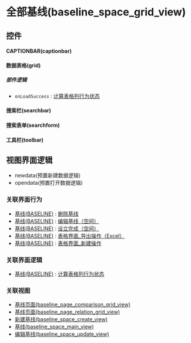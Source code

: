 # 全部基线(baseline_space_grid_view)  <!-- {docsify-ignore-all} -->



## 控件
#### CAPTIONBAR(captionbar)
#### 数据表格(grid)

##### 部件逻辑
* `onLoadSuccess` : [计算表格列行为状态](module/Base/baseline/uilogic/calc_column_action_state)
#### 搜索栏(searchbar)
#### 搜索表单(searchform)
#### 工具栏(toolbar)

## 视图界面逻辑
  * newdata(预置新建数据逻辑)
  * opendata(预置打开数据逻辑)


### 关联界面行为
  * [基线(BASELINE)](module/Base/baseline) : [删除基线](module/Base/baseline#界面行为)
  * [基线(BASELINE)](module/Base/baseline) : [编辑基线（空间）](module/Base/baseline#界面行为)
  * [基线(BASELINE)](module/Base/baseline) : [设立完成（空间）](module/Base/baseline#界面行为)
  * [基线(BASELINE)](module/Base/baseline) : [表格界面_导出操作（Excel）](module/Base/baseline#界面行为)
  * [基线(BASELINE)](module/Base/baseline) : [表格界面_新建操作](module/Base/baseline#界面行为)

### 关联界面逻辑
  * [基线(BASELINE)](module/Base/baseline) : [计算表格列行为状态](module/Base/baseline/uilogic/calc_column_action_state)

### 关联视图
  * [基线页面(baseline_page_comparison_grid_view)](app/view/baseline_page_comparison_grid_view)
  * [基线页面(baseline_page_relation_grid_view)](app/view/baseline_page_relation_grid_view)
  * [新建基线(baseline_space_create_view)](app/view/baseline_space_create_view)
  * [基线(baseline_space_main_view)](app/view/baseline_space_main_view)
  * [编辑基线(baseline_space_update_view)](app/view/baseline_space_update_view)

<script>
 const { createApp } = Vue
  createApp({
    data() {
      return {

      }
    }
  }).use(ElementPlus).mount('#app')
</script>